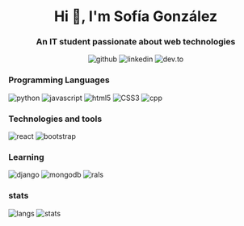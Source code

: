 <h1 align="center">Hi 👋, I'm Sofía González</h1>
<h3 align="center">An IT student passionate about web technologies</h3>

<p align="center">
<img src="https://img.shields.io/badge/GitHub-100000?style=for-the-badge&logo=github&logoColor=white" alt="github">
<img src="https://img.shields.io/badge/LinkedIn-0077B5?style=for-the-badge&logo=linkedin&logoColor=white" alt="linkedin">
<img src="https://img.shields.io/badge/dev.to-0A0A0A?style=for-the-badge&logo=dev.to&logoColor=white" alt="dev.to">
</p>

<h3 align="left">Programming Languages</h3>
<p align="left">
<img src="https://img.shields.io/badge/Python-3776AB?style=for-the-badge&logo=python&logoColor=white" alt="python">
<img src="https://img.shields.io/badge/JavaScript-F7DF1E?style=for-the-badge&logo=javascript&logoColor=black" alt="javascript">
<img src="https://img.shields.io/badge/HTML5-E34F26?style=for-the-badge&logo=html5&logoColor=white" alt="html5">
<img src="https://img.shields.io/badge/CSS3-1572B6?style=for-the-badge&logo=css3&logoColor=white" alt="CSS3">
<img src="https://img.shields.io/badge/C%2B%2B-00599C?style=for-the-badge&logo=c%2B%2B&logoColor=white" alt="cpp">
</p>

<h3 align="left">Technologies and tools</h3>
<p align="left">
<img src="https://img.shields.io/badge/React-20232A?style=for-the-badge&logo=react&logoColor=61DAFB" alt="react">
<img src="https://img.shields.io/badge/Bootstrap-563D7C?style=for-the-badge&logo=bootstrap&logoColor=white" alt="bootstrap">

</p>

<h3 align="left">Learning</h3>
<p>
<img src="https://img.shields.io/badge/Django-092E20?style=for-the-badge&logo=django&logoColor=white" alt="django">
<img src="https://img.shields.io/badge/MongoDB-4EA94B?style=for-the-badge&logo=mongodb&logoColor=white" alt="mongodb">
<img src="https://img.shields.io/badge/Ruby_on_Rails-CC0000?style=for-the-badge&logo=ruby-on-rails&logoColor=white" alt="rals">
</p>

<h3>stats</h3>
<p>
<img src="https://github-readme-stats.vercel.app/api/top-langs/?username=sofiagonzaloc&layout=compact&theme=cobalt" alt="langs">
<img src="https://github-readme-stats.vercel.app/api?username=sofiagonzaloc&show_icons=true&theme=cobalt" alt="stats">
</p>

